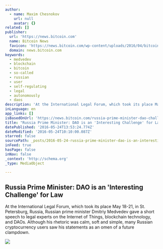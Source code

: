 ```yaml
---
author:
  - name: Maxim Chesnokov
    url: null
    avatar: {}
related: []
publisher:
  url: 'https://news.bitcoin.com'
  name: Bitcoin News
  favicon: 'https://news.bitcoin.com/wp-content/uploads/2016/04/bitcoin_fav.png'
  domain: news.bitcoin.com
keywords:
  - medvedev
  - blockchain
  - bitcoin
  - so-called
  - russian
  - user
  - self-regulating
  - legal
  - autonomously
  - daos
description: 'At the International Legal Forum, which took its place May 18-21, in St. Petersburg, Russia, Russian prime minister Dmitriy Medvedev gave a short speech to legal experts on the Internet of Things, blockchain technology, and DAOs. Although his rhetoric was calm, soft and simple, many Russian cryptocurrency users saw his statements as an omen of a future clampdown.'
inLanguage: en
app_links: []
isBasedOnUrl: 'https://news.bitcoin.com/russia-prime-minister-dao-challenge-law/'
title: "Russia Prime Minister: DAO is an 'Interesting Challenge' for Law"
datePublished: '2016-05-24T13:53:24.774Z'
dateModified: '2016-05-24T10:10:00.087Z'
starred: false
sourcePath: _posts/2016-05-24-russia-prime-minister-dao-is-an-interesting-challenge-for.md
inFeed: true
hasPage: false
inNav: false
_context: 'http://schema.org'
_type: MediaObject

---
```

<article style=""><h1>Russia Prime Minister: DAO is an 'Interesting Challenge' for Law</h1><p>At the International Legal Forum, which took its place May 18-21, in St. Petersburg, Russia, Russian prime minister Dmitriy Medvedev gave a short speech to legal experts on the Internet of Things, blockchain technology, and DAOs. Although his rhetoric was calm, soft and simple, many Russian cryptocurrency users saw his statements as an omen of a future clampdown.</p><img src="https://news.bitcoin.com/wp-content/uploads/2016/05/legal-forum-1024x683.jpg" /></article>